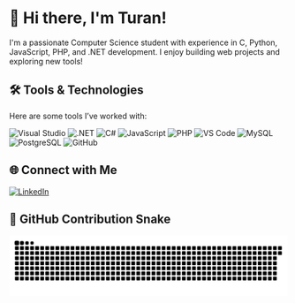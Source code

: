 # 👋 Hi there, I'm Turan!

I'm a passionate Computer Science student with experience in C, Python, JavaScript, PHP, and .NET development. I enjoy building web projects and exploring new tools!

## 🛠️ Tools & Technologies
Here are some tools I’ve worked with:

![Visual Studio](https://img.shields.io/badge/IDE-VisualStudio-purple?logo=visualstudio&logoColor=white)
![.NET](https://img.shields.io/badge/.NET-512BD4?logo=dotnet&logoColor=white)
![C#](https://img.shields.io/badge/C%23-239120?logo=csharp&logoColor=white)
![JavaScript](https://img.shields.io/badge/JavaScript-F7DF1E?logo=javascript&logoColor=black)
![PHP](https://img.shields.io/badge/PHP-777BB4?logo=php&logoColor=white)
![VS Code](https://img.shields.io/badge/Editor-VSCode-blue?logo=visualstudiocode&logoColor=white)
![MySQL](https://img.shields.io/badge/DB-MySQL-4479A1?logo=mysql&logoColor=white)
![PostgreSQL](https://img.shields.io/badge/DB-PostgreSQL-336791?logo=postgresql&logoColor=white)
![GitHub](https://img.shields.io/badge/GitHub-181717?logo=github&logoColor=white)

## 🌐 Connect with Me
[![LinkedIn](https://img.shields.io/badge/LinkedIn-blue?logo=linkedin&logoColor=white)](https://linkedin.com)

## 🐍 GitHub Contribution Snake

![GitHub Snake](https://github.com/Turan09hc/Turan09hc/raw/main/dist/github-contribution-grid-snake.svg)
